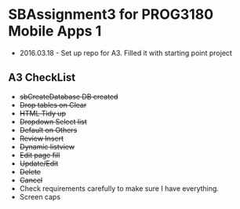 # SBAssignment3 for PROG3180 Mobile Apps 1

- 2016.03.18 - Set up repo for A3. Filled it with starting point project 

## A3 CheckList

- ~~sbCreateDatabase DB created~~ 
- ~~Drop tables on Clear~~
- ~~HTML Tidy up~~
- ~~Dropdown Select list~~
- ~~Default on Others~~
- ~~Review Insert~~
- ~~Dynamic listview~~
- ~~Edit page fill~~
- ~~Update/Edit~~
- ~~Delete~~
- ~~Cancel~~
- Check requirements carefully to make sure I have everything.
- Screen caps
